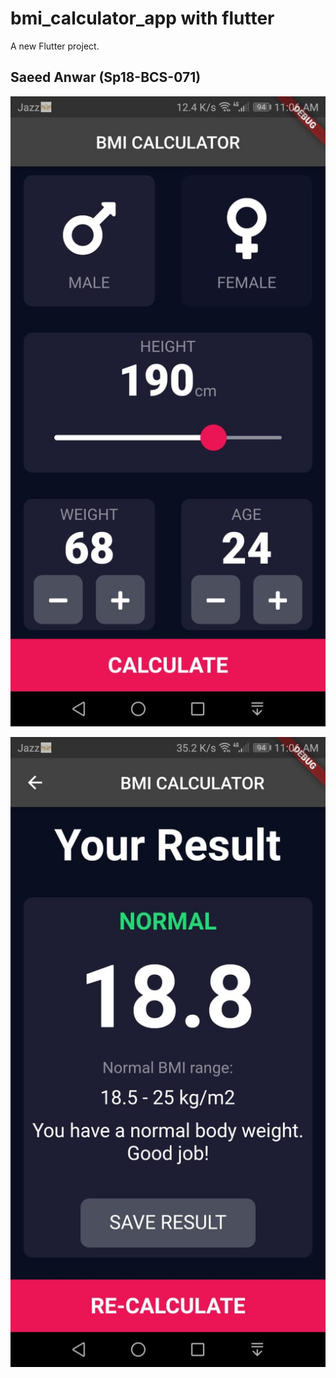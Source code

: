 # bmi_calculator_app with flutter

A new Flutter project.

## Saeed Anwar (Sp18-BCS-071)

![](1.jpeg)

![](2.jpeg)

